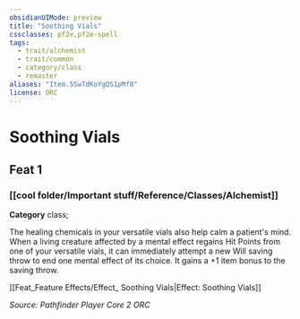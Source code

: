 ```yaml
---
obsidianUIMode: preview
title: "Soothing Vials"
cssclasses: pf2e,pf2e-spell
tags:
  - trait/alchemist
  - trait/common
  - category/class
  - remaster
aliases: "Item.5SwTdKoYgQS1pMf8"
license: ORC
---
```

# Soothing Vials
## Feat 1
### [[cool folder/Important stuff/Reference/Classes/Alchemist]]

**Category** class; 




The healing chemicals in your versatile vials also help calm a patient's mind. When a living creature affected by a mental effect regains Hit Points from one of your versatile vials, it can immediately attempt a new Will saving throw to end one mental effect of its choice. It gains a +1 item bonus to the saving throw.

[[Feat_Feature Effects/Effect_ Soothing Vials|Effect: Soothing Vials]]

*Source: Pathfinder Player Core 2*
*ORC*